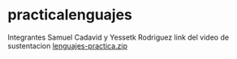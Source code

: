 # practicalenguajes
Integrantes Samuel Cadavid y Yessetk Rodriguez 
link del video de sustentacion 
[lenguajes-practica.zip](https://github.com/yessetkr21/practicalenguajes/files/13384626/lenguajes-practica.zip)
